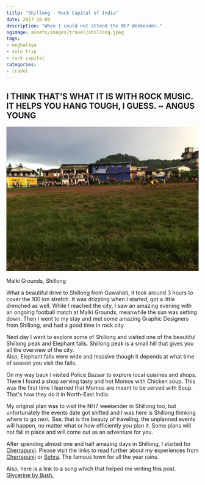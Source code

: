 ```yaml
---
title: "Shillong - Rock Capital of India"
date: 2017-10-09
description: "When I could not attend the Nh7 Weekender."
ogimage: assets/images/travel/shillong.jpeg
tags: 
- meghalaya
- solo trip
- rock capital
categories:
- travel
---
```


I THINK THAT&rsquo;S WHAT IT IS WITH ROCK MUSIC. IT HELPS YOU HANG TOUGH, I GUESS. ~ ANGUS YOUNG
------------------------------------------------------------------------------------------

![shillong](assets/images/travel/shillong.jpeg)

Malki Grounds, Shillong

What a beautiful drive to Shillong from Guwahati, it took around 3 hours to cover the 100 km stretch. It was drizzling when I started, got a little drenched as well. While I reached the city, I saw an amazing evening with an ongoing football match at Malki Grounds, meanwhile the sun was setting down. Then I went to my stay and met some amazing Graphic Designers from Shillong, and had a good time in rock city.  
  
Next day I went to explore some of Shillong and visited one of the beautiful Shillong peak and Elephant falls. Shillong peak is a small hill that gives you all the overview of the city.  
Also, Elephant falls were wide and massive though it depends at what time of season you visit the falls.  
  
On my way back I visited Police Bazaar to explore local cuisines and shops. There I found a shop serving tasty and hot Momos with Chicken soup. This was the first time I learned that Momos are meant to be served with Soup. That's how they do it in North-East India.  
  
My original plan was to visit the NH7 weekender in Shillong too, but unfortunately the events date got shifted and I was here is Shillong thinking where to go next. See, that is the beauty of traveling, the unplanned events will happen, no matter what or how efficiently you plan it. Some plans will not fall in place and will come out as an adventure for you.  
  
After spending almost one and half amazing days in Shillong, I started for [Cherrapunji](../cherrapunji-or-sohra-october-drizzles). Please visit the links to read further about my experiences from [Cherrapunji](../cherrapunji-or-sohra-october-drizzles) or [Sohra](../cherrapunji-or-sohra-october-drizzles). The famous town for all the year rains.  
  
Also, here is a link to a song which that helped me writing this post.  
[Glycerine by Bush.](https://www.youtube.com/watch?v=hOllF3TgAsM)